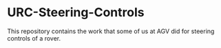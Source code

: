 # URC-Steering-Controls
This repository contains the work that some of us at AGV did for steering controls of a rover.
